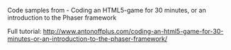Code samples from - Coding an HTML5-game for 30 minutes, or an introduction to the Phaser framework

Full tutorial: http://www.antonoffplus.com/coding-an-html5-game-for-30-minutes-or-an-introduction-to-the-phaser-framework/